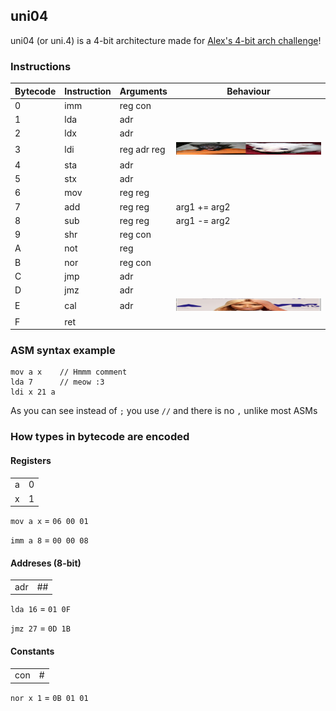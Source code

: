 ## uni04
uni04 (or uni.4) is a 4-bit architecture made for [Alex's 4-bit arch challenge](http://207.180.202.42/common/events/4bit-1.html)!

### Instructions

| Bytecode | Instruction | Arguments     | Behaviour    |
| -------- | ----------- | ------------- | ------------ |
| 0        | imm         | reg con       |              |
| 1        | lda         | adr           |              |
| 2        | ldx         | adr           |              |
| 3        | ldi         | reg adr reg   | <img src="scrunkly.jpg" width="300" height="20"> |
| 4        | sta         | adr           |              |
| 5        | stx         | adr           |              |
| 6        | mov         | reg reg       |              |
| 7        | add         | reg reg       | arg1 += arg2 |
| 8        | sub         | reg reg       | arg1 -= arg2 |
| 9        | shr         | reg con       |              |
| A        | not         | reg           |              |
| B        | nor         | reg con       |              |
| C        | jmp         | adr           |              |
| D        | jmz         | adr           |              |
| E        | cal         | adr           | <img src="niki.png" width="300" height="20"> |
| F        | ret         |               |              |

### ASM syntax example

```
mov a x    // Hmmm comment
lda 7      // meow :3
ldi x 21 a
```

As you can see instead of `;` you use `//` and there is no `,` unlike most ASMs

### How types in bytecode are encoded

#### Registers

| | |
|-|-|
|a|0|
|x|1|

`mov a x` = `06 00 01`

`imm a 8` = `00 00 08`

#### Addreses (8-bit)

|   |   |
|---|---|
|adr|## |

`lda 16` = `01 0F`

`jmz 27` = `0D 1B`

#### Constants

|   |   |
|---|---|
|con|#  |

`nor x 1` = `0B 01 01`
